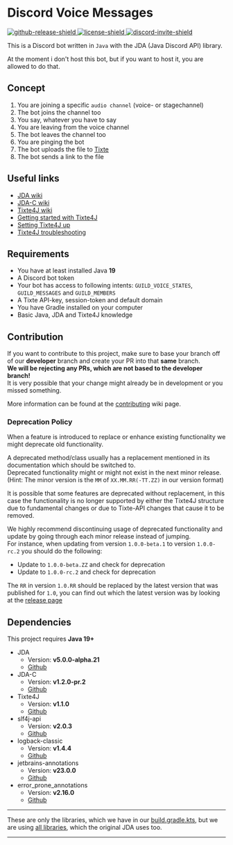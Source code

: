 [github-release-shield]: https://img.shields.io/github/v/release/BlockyDotJar/Discord-Voice-Messages
[github-release]: https://github.com/BlockyDotJar/Discord-Voice-Messages/releases/latest

[license-shield]: https://img.shields.io/badge/License-Apache%202.0-white.svg
[license]: https://github.com/BlockyDotJar/Discord-Voice-Messages/tree/main/LICENSE

[discord-invite-shield]: https://discord.com/api/guilds/876766868864647188/widget.png
[discord-invite]: https://discord.gg/mYKK4BwGxe

[concept]: #concept

# Discord Voice Messages


[ ![github-release-shield][] ][concept] [ ![license-shield][] ][license] [ ![discord-invite-shield][] ][discord-invite]

This is a Discord bot written in `Java` with the JDA (Java Discord API) library.
<p>At the moment i don't host this bot, but if you want to host it, you are allowed to do that.

## Concept

1. You are joining a specific `audio channel` (voice- or stagechannel) 
2. The bot joins the channel too
3. You say, whatever you have to say
4. You are leaving from the voice channel
5. The bot leaves the channel too
6. You are pinging the bot
7. The bot uploads the file to [Tixte](https://tixte.com/)
8. The bot sends a link to the file

## Useful links

* [JDA wiki](https://jda.wiki)
* [JDA-C wiki](https://github.com/BlockyDotJar/JDA-Commons/wiki)
* [Tixte4J wiki](https://github.com/BlockyDotJar/Tixte-Java-Library/wiki)
* [Getting started with Tixte4J](https://github.com/BlockyDotJar/Tixte-Java-Library/wiki/Getting-started)
* [Setting Tixte4J up](https://github.com/BlockyDotJar/Tixte-Java-Library/wiki/Setup)
* [Tixte4J troubleshooting](https://github.com/BlockyDotJar/Tixte-Java-Library/wiki/Troubleshooting)

## Requirements

* You have at least installed Java **19**
* A Discord bot token
* Your bot has access to following intents: `GUILD_VOICE_STATES`, `GUILD_MESSAGES` and `GUILD_MEMBERS`
* A Tixte API-key, session-token and default domain
* You have Gradle installed on your computer
* Basic Java, JDA and Tixte4J knowledge

## Contribution

If you want to contribute to this project, make sure to base your branch off of our **developer** branch
and create your PR into that **same** branch.
<br>**We will be rejecting any PRs, which are not based to the developer branch!**
<br>It is very possible that your change might already be in development or you missed something.

More information can be found at the [contributing](https://github.com/BlockyDotJar/Discord-Voice-Messages/wiki/Contributing) wiki page.

### Deprecation Policy

When a feature is introduced to replace or enhance existing functionality we might deprecate old functionality.

A deprecated method/class usually has a replacement mentioned in its documentation which should be switched to.
<br>Deprecated functionality might or might not exist in the next minor release. (Hint: The minor version is the `MM` of `XX.MM.RR(-TT.ZZ)` in our version format)

It is possible that some features are deprecated without replacement, in this case the functionality is no longer supported by either the Tixte4J structure
due to fundamental changes or due to Tixte-API changes that cause it to be removed.

We highly recommend discontinuing usage of deprecated functionality and update by going through each minor release instead of jumping.
<br>For instance, when updating from version `1.0.0-beta.1` to version `1.0.0-rc.2` you should do the following:

- Update to `1.0.0-beta.ZZ` and check for deprecation
- Update to `1.0.0-rc.2` and check for deprecation

The `RR` in version `1.0.RR` should be replaced by the latest version that was published for `1.0`, you can find out which the latest
version was by looking at the [release page](https://github.com/BlockyDotJar/Discord-VoiceMessages/releases)

## Dependencies

This project requires **Java 19+**

* JDA
    * Version: **v5.0.0-alpha.21**
    * [Github](https://github.com/DV8FromTheWorld/JDA)
* JDA-C
    * Version: **v1.2.0-pr.2**
    * [Github](https://github.com/BlockyDotJar/JDA-Commons)
* Tixte4J
    * Version: **v1.1.0**
    * [Github](https://github.com/BlockyDotJar/Tixte-Java-Library)
* slf4j-api
    * Version: **v2.0.3**
    * [Github](https://github.com/qos-ch/slf4j)
* logback-classic
    * Version: **v1.4.4**
    * [Github](https://github.com/qos-ch/logback)
* jetbrains-annotations
    * Version: **v23.0.0**
    * [Github](https://github.com/JetBrains/java-annotations)
* error_prone_annotations
    * Version: **v2.16.0**
    * [Github](https://github.com/google/error-prone)

<hr>

These are only the libraries, which we have in our [build.gradle.kts](https://github.com/BlockyDotJar/Discord-Voice-Messages/blob/main/build.gradle.kts), but we are using [all libraries](https://github.com/DV8FromTheWorld/JDA#dependencies), which the original JDA uses too.

<hr>
